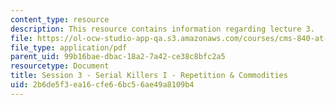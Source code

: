 ```yaml
---
content_type: resource
description: This resource contains information regarding lecture 3.
file: https://ol-ocw-studio-app-qa.s3.amazonaws.com/courses/cms-840-at-the-limit-violence-in-contemporary-representation-fall-2013/2b6de5f3ea16cfe66bc56ae49a8109b4_MITCMS_840F13_Session_3.pdf
file_type: application/pdf
parent_uid: 99b16bae-dbac-18a2-7a42-ce38c8bfc2a5
resourcetype: Document
title: Session 3 - Serial Killers I - Repetition & Commodities
uid: 2b6de5f3-ea16-cfe6-6bc5-6ae49a8109b4
---
```

